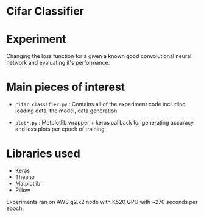 # Cifar Classifier

# Experiment

Changing the loss function for a given a known good convolutional neural network and evaluating it's performance.

# Main pieces of interest

* `cifar_classifier.py` : Contains all of the experiment code including loading data, the model, data generation

* `plot*.py` :  Matplotlib wrapper + keras callback for generating accuracy and loss plots per epoch of training

# Libraries used

* Keras
* Theano
* Matplotlib
* Pillow

Experiments ran on AWS g2.x2 node with K520 GPU with ~270 seconds per epoch.